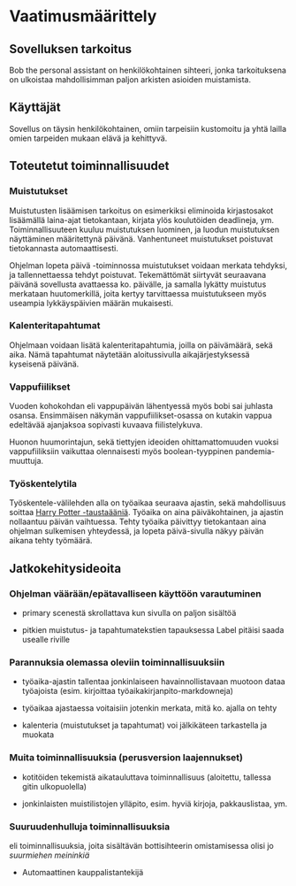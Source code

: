 # Vaatimusmäärittely

## Sovelluksen tarkoitus

Bob the personal assistant on henkilökohtainen sihteeri, jonka tarkoituksena on ulkoistaa mahdollisimman paljon arkisten asioiden muistamista.

## Käyttäjät

Sovellus on täysin henkilökohtainen, omiin tarpeisiin kustomoitu ja yhtä lailla omien tarpeiden mukaan elävä ja kehittyvä.

## Toteutetut toiminnallisuudet

### Muistutukset

Muistutusten lisäämisen tarkoitus on esimerkiksi eliminoida kirjastosakot lisäämällä laina-ajat tietokantaan, kirjata ylös koulutöiden deadlineja, ym. Toiminnallisuuteen kuuluu muistutuksen luominen, ja luodun muistutuksen näyttäminen määritettynä päivänä. Vanhentuneet muistutukset poistuvat tietokannasta automaattisesti.

Ohjelman lopeta päivä -toiminnossa muistutukset voidaan merkata tehdyksi, ja tallennettaessa tehdyt poistuvat. Tekemättömät siirtyvät seuraavana päivänä sovellusta avattaessa ko. päivälle, ja samalla lykätty muistutus merkataan huutomerkillä, joita kertyy tarvittaessa muistutukseen myös useampia lykkäyspäivien määrän mukaisesti.

### Kalenteritapahtumat

Ohjelmaan voidaan lisätä kalenteritapahtumia, joilla on päivämäärä, sekä aika. Nämä tapahtumat näytetään aloitussivulla aikajärjestyksessä kyseisenä päivänä.

### Vappufiilikset

Vuoden kohokohdan eli vappupäivän lähentyessä myös bobi sai juhlasta osansa. Ensimmäisen näkymän vappufiilikset-osassa on kutakin vappua edeltävää ajanjaksoa sopivasti kuvaava fiilistelykuva.

Huonon huumorintajun, sekä tiettyjen ideoiden ohittamattomuuden vuoksi vappufiiliksiin vaikuttaa olennaisesti myös boolean-tyyppinen pandemia-muuttuja.

### Työskentelytila

Työskentele-välilehden alla on työaikaa seuraava ajastin, sekä mahdollisuus soittaa [Harry Potter -taustaääniä](https://www.ambient-mixer.com/). Työaika on aina päiväkohtainen, ja ajastin nollaantuu päivän vaihtuessa. Tehty työaika päivittyy tietokantaan aina ohjelman sulkemisen yhteydessä, ja lopeta päivä-sivulla näkyy päivän aikana tehty työmäärä.

## Jatkokehitysideoita

### Ohjelman väärään/epätavalliseen käyttöön varautuminen

* primary scenestä skrollattava kun sivulla on paljon sisältöä

* pitkien muistutus- ja tapahtumatekstien tapauksessa Label pitäisi saada usealle riville

### Parannuksia olemassa oleviin toiminnallisuuksiin
 
 * työaika-ajastin tallentaa jonkinlaiseen havainnollistavaan muotoon dataa työajoista (esim. kirjoittaa työaikakirjanpito-markdowneja)
 
 * työaikaa ajastaessa voitaisiin jotenkin merkata, mitä ko. ajalla on tehty
 
 * kalenteria (muistutukset ja tapahtumat) voi jälkikäteen tarkastella ja muokata

### Muita toiminnallisuuksia (perusversion laajennukset)

 * kotitöiden tekemistä aikatauluttava toiminnallisuus (aloitettu, tallessa gitin ulkopuolella)
 
 * jonkinlaisten muistilistojen ylläpito, esim. hyviä kirjoja, pakkauslistaa, ym.

### Suuruudenhulluja toiminnallisuuksia

eli toiminnallisuuksia, joita sisältävän bottisihteerin omistamisessa olisi jo *suurmiehen meininkiä*

* Automaattinen kauppalistantekijä
